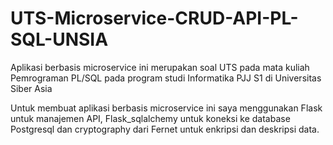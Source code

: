 # UTS-Microservice-CRUD-API-PL-SQL-UNSIA

Aplikasi berbasis microservice ini merupakan soal UTS pada mata kuliah Pemrograman PL/SQL pada program studi Informatika PJJ S1 di Universitas Siber Asia

Untuk membuat aplikasi berbasis microservice ini saya menggunakan Flask untuk manajemen API, 
Flask_sqlalchemy untuk koneksi ke database Postgresql dan cryptography dari Fernet untuk enkripsi dan deskripsi data.
